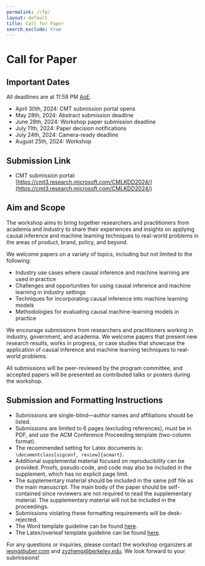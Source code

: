 ```yaml
---
permalink: /cfp/
layout: default
title: Call for Paper
search_exclude: true
---
```


# **Call for Paper**

## **Important Dates**

All deadlines are at 11:59 PM [AoE](https://www.timeanddate.com/time/zones/aoe).
* April 30th, 2024: CMT submission portal opens
* May 28th, 2024: Abstract submission deadline
* June 28th, 2024: Workshop paper submission deadline
* July 11th, 2024: Paper decision notifications
* July 24th, 2024: Camera-ready deadline
* August 25th, 2024: Workshop

## **Submission Link**

* CMT submission portal: [https://cmt3.research.microsoft.com/CMLKDD2024/](https://cmt3.research.microsoft.com/CMLKDD2024/)

## **Aim and Scope**

The workshop aims to bring together researchers and practitioners from academia and industry to share their experiences
and insights on applying causal inference and machine learning techniques to real-world problems in the areas of
product, brand, policy, and beyond.

We welcome papers on a variety of topics, including but not limited to the following:
* Industry use cases where causal inference and machine learning are used in practice
* Challenges and opportunities for using causal inference and machine learning in industry settings
* Techniques for incorporating causal inference into machine learning models
* Methodologies for evaluating causal machine-learning models in practice

We encourage submissions from researchers and practitioners working in industry, government, and academia. We welcome
papers that present new research results, works in progress, or case studies that showcase the application of causal
inference and machine learning techniques to real-world problems.

All submissions will be peer-reviewed by the program committee, and accepted papers will be presented as contributed
talks or posters during the workshop.

## **Submission and Formatting Instructions**

* Submissions are single-blind—author names and affiliations should be listed.
* Submissions are limited to 6 pages (excluding references), must be in PDF, and use the ACM Conference Proceeding
template (two-column format).
* The recommended setting for Latex documents is:
`\documentclass[sigconf, review]{acmart}`.
* Additional supplemental material focused on reproducibility can be provided. Proofs, pseudo-code, and code may also be
included in the supplement, which has no explicit page limit.
* The supplementary material should be included in the same pdf file as the main manuscript. The main body of the paper
should be self-contained since reviewers are not required to read the supplementary material. The supplementary material
will not be included in the proceedings.
* Submissions violating these formatting requirements will be desk-rejected.
* The Word template guideline can be found [here](https://www.acm.org/publications/proceedings-template).
* The Latex/overleaf template guideline can be found
[here](https://www.overleaf.com/latex/templates/association-for-computing-machinery-acm-sig-proceedings-template/bmvfhcdnxfty).

For any questions or inquiries, please contact the workshop organizers at [jeong@uber.com](mailto:jeong@uber.com) and
[zyzheng@berkeley.edu](mailto:zyzheng@berkeley.edu). We
look forward to your submissions!
